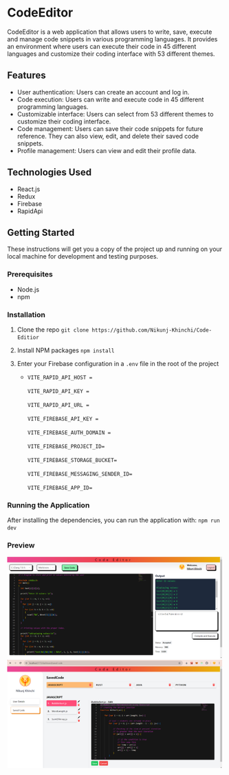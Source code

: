 # CodeEditor

CodeEditor is a web application that allows users to write, save, execute and manage code snippets in various programming languages. It provides an environment where users can execute their code in 45 different languages and customize their coding interface with 53 different themes.

## Features

- User authentication: Users can create an account and log in.
- Code execution: Users can write and execute code in 45 different programming languages.
- Customizable interface: Users can select from 53 different themes to customize their coding interface.
- Code management: Users can save their code snippets for future reference. They can also view, edit, and delete their saved code snippets.
- Profile management: Users can view and edit their profile data.

## Technologies Used

- React.js
- Redux
- Firebase
- RapidApi

## Getting Started

These instructions will get you a copy of the project up and running on your local machine for development and testing purposes.

### Prerequisites

- Node.js
- npm

### Installation

1. Clone the repo `git clone https://github.com/Nikunj-Khinchi/Code-Editior`
2. Install NPM packages `npm install`
3. Enter your Firebase configuration in a `.env` file in the root of the project

   - ```
     VITE_RAPID_API_HOST =

     VITE_RAPID_API_KEY =

     VITE_RAPID_API_URL =

     VITE_FIREBASE_API_KEY =

     VITE_FIREBASE_AUTH_DOMAIN =

     VITE_FIREBASE_PROJECT_ID=

     VITE_FIREBASE_STORAGE_BUCKET=

     VITE_FIREBASE_MESSAGING_SENDER_ID=

     VITE_FIREBASE_APP_ID=
     ```

### Running the Application

After installing the dependencies, you can run the application with: `npm run dev`


### Preview

<p float="left">
  <img src="/public/Images/MainPage.png" width="500" />
  <img src="/public/Images/Dashboard.png" width="500" /> 
</p>
